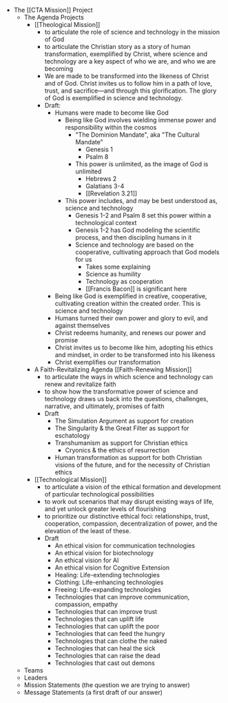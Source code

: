 - The [[CTA Mission]] Project
    - The Agenda Projects
        - [[Theological Mission]]
            - to articulate the role of science and technology in the mission of God
            - to articulate the Christian story as a story of human transformation, exemplified by Christ, where science and technology are a key aspect of who we are, and who we are becoming
            - We are made to be transformed into the likeness of Christ and of God. Christ invites us to follow him in a path of love, trust, and sacrifice—and through this glorification. The glory of God is exemplified in science and technology.
            - Draft:
                - Humans were made to become like God
                    - Being like God involves wielding immense power and responsibility within the cosmos
                        - "The Dominion Mandate", aka "The Cultural Mandate"
                            - Genesis 1
                            - Psalm 8
                        - This power is unlimited, as the image of God is unlimited
                            - Hebrews 2
                            - Galatians 3-4
                            - [[Revelation 3.21]]
                    - This power includes, and may be best understood as, science and technology
                        - Genesis 1-2 and Psalm 8 set this power within a technological context
                        - Genesis 1-2 has God modeling the scientific process, and then discipling humans in it
                        - Science and technology are based on the cooperative, cultivating approach that God models for us
                            - Takes some explaining
                            - Science as humility
                            - Technology as cooperation
                            - [[Francis Bacon]] is significant here
                - Being like God is exemplified in creative, cooperative, cultivating creation within the created order. This is science and technology 
                - Humans turned their own power and glory to evil, and against themselves
                - Christ redeems humanity, and renews our power and promise
                - Christ invites us to become like him, adopting his ethics and mindset, in order to be transformed into his likeness
                - Christ exemplifies our transformation
        - A Faith-Revitalizing Agenda [[Faith-Renewing Mission]]
            - to articulate the ways in which science and technology can renew and revitalize faith
            - to show how the transformative power of science and technology draws us back into the questions, challenges, narrative, and ultimately, promises of faith
            - Draft
                - The Simulation Argument as support for creation
                - The Singularity & the Great Filter as support for eschatology
                - Transhumanism as support for Christian ethics
                    - Cryonics & the ethics of resurrection
                - Human transformation as support for both Christian visions of the future, and for the necessity of Christian ethics
        - [[Technological Mission]]
            - to articulate a vision of the ethical formation and development of particular technological possibilities
            - to work out scenarios that may disrupt existing ways of life, and yet unlock greater levels of flourishing
            - to prioritize our distinctive ethical foci: relationships, trust, cooperation, compassion, decentralization of power, and the elevation of the least of these.
            - Draft
                - An ethical vision for communication technologies
                - An ethical vision for biotechnology
                - An ethical vision for AI
                - An ethical vision for Cognitive Extension
                - Healing: Life-extending technologies
                - Clothing: Life-enhancing technologies
                - Freeing: Life-expanding technologies
                - Technologies that can improve communication, compassion, empathy
                - Technologies that can improve trust
                - Technologies that can uplift life
                - Technologies that can uplift the poor
                - Technologies that can feed the hungry
                - Technologies that can clothe the naked
                - Technologies that can heal the sick
                - Technologies that can raise the dead
                - Technologies that cast out demons
    - Teams
    - Leaders
    - Mission Statements (the question we are trying to answer)
    - Message Statements (a first draft of our answer)

